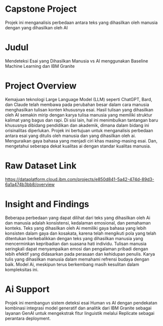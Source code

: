 # Capstone Project
Projek ini menganalisis perbedaan antara teks yang dihasilkan oleh manusia dengan yang dihasilkan oleh AI

# Judul 
Mendeteksi Esai yang Dihasilkan Manusia vs AI menggunakan Baseline Machine Learning dan IBM Granite

# Project Overview
Kemajuan teknologi Large Language Model (LLM) seperti ChatGPT, Bard, dan Claude telah membawa pada perubahan besar dalam cara manusia menghasilkan tulisan konten khususnya esai. Hasil tulisan yang dihasilkan oleh AI semakin mirip dengan karya tulisa manusia yang memiliki struktur kalimat yang bagus dan rapi. Di sisi lain, hal ini menimbulkan tantangan baru khususnya dibidang pendidikan dan akademik, dimana dalam bidang ini orisinalitas diperlukan. Projek ini bertujuan untuk menganalisis perbedaan antara esai yang ditulis oleh manusia dan yang dihasilkan oleh ai. Menguraikan gaya bahasa yang menjadi ciri khas masing-masing esai. Dan, mengetahui seberapa dekat kualitas ai dengan standar kualitas manusia.

# Raw Dataset Link
https://dataplatform.cloud.ibm.com/projects/e850d841-5a42-474d-89d3-6a1a474b3bb8/overview

# Insight and Findings
Beberapa perbedaan yang dapat dilihat dari teks yang dihasilkan oleh Ai dan manusia adalah konsistensi, kedalaman emosional, dan pemahaman konteks. Teks yang dihasilkan oleh Ai memiliki gaya bahasa yang lebih konsisten dalam gaya dan kosakata, karena telah mengikuti pola yang telah ditentukan berkebalikkan dengan teks yang dihasilkan manusia yang mencerminkan kepribadian dan suasana hati individu. Tulisan manusia seringkali dapat menyampaikan emosi dan pengalaman pribadi dengan lebih efektif yang didasarkan pada perasaan dan kehidupan penulis. Karya tulis yang dihasilkan manusia dalam memahami refrensi budaya dengan baik. Model Ai, meskipun terus berkembang masih kesulitan dalam kompleksitas ini.

# Ai Support 
Projek ini membangun sistem deteksi esai Human vs AI dengan pendekatan kombinasi integrasi model generatif dan analitik dari IBM Granite sebagai layanan GenAI untuk mengekstrak fitur linguistik melalui Replicate sebagai perantara deployment.

